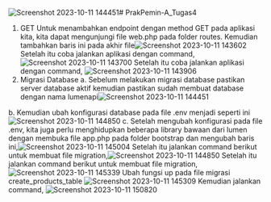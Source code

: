 ![Screenshot 2023-10-11 144451](https://github.com/askenas/PrakPemin-A_Tugas4/assets/134838656/2497bea7-2e69-4b49-95b3-915a141f4ab4)# PrakPemin-A_Tugas4
1. GET
Untuk menambahkan endpoint dengan method GET pada aplikasi kita, kita dapat
mengunjungi file web.php pada folder routes. Kemudian tambahkan baris ini pada akhir
file![Screenshot 2023-10-11 143602](https://github.com/askenas/PrakPemin-A_Tugas4/assets/134838656/87b85bf3-09fe-4bba-ae48-378fe64477bb)
Setelah itu coba jalankan aplikasi dengan command,
![Screenshot 2023-10-11 143700](https://github.com/askenas/PrakPemin-A_Tugas4/assets/134838656/7b2f1c63-1cd8-4a64-a52c-4604b85b8253)
Setelah itu coba jalankan aplikasi dengan command,
![Screenshot 2023-10-11 143906](https://github.com/askenas/PrakPemin-A_Tugas4/assets/134838656/2010d7f8-8d6f-4091-af54-7276e72f64e7)
3. Migrasi Database
a. Sebelum melakukan migrasi database pastikan server database aktif kemudian
pastikan sudah membuat database dengan nama lumenapi![Screenshot 2023-10-11 144451](https://github.com/askenas/PrakPemin-A_Tugas4/assets/134838656/85464e74-e3d5-4443-94fd-1a74fdf36434)

b. Kemudian ubah konfigurasi database pada file .env menjadi seperti ini![Screenshot 2023-10-11 144850](https://github.com/askenas/PrakPemin-A_Tugas4/assets/134838656/864db766-9980-48de-8b69-9ff69824bea8)
c. Setelah mengubah konfigurasi pada file .env, kita juga perlu menghidupkan
beberapa library bawaan dari lumen dengan membuka file app.php pada folder
bootstrap dan mengubah baris ini,![Screenshot 2023-10-11 145004](https://github.com/askenas/PrakPemin-A_Tugas4/assets/134838656/cacecd15-1e3d-454f-8342-baa9ebe4e70f)
Setelah itu jalankan command berikut untuk membuat file migration,![Screenshot 2023-10-11 144850](https://github.com/askenas/PrakPemin-A_Tugas4/assets/134838656/0d8df88b-b5b5-4e36-a217-30ad4ed44a57)
Setelah itu jalankan command berikut untuk membuat file migration,
![Screenshot 2023-10-11 145339](https://github.com/askenas/PrakPemin-A_Tugas4/assets/134838656/1cabc6bc-3b2a-40ae-894b-8ce136378895)
Ubah fungsi up pada file migrasi create_products_table
![Screenshot 2023-10-11 145309](https://github.com/askenas/PrakPemin-A_Tugas4/assets/134838656/8523c440-316e-47b2-8a9f-a981714c87ab)
Kemudian jalankan command,
![Screenshot 2023-10-11 150820](https://github.com/askenas/PrakPemin-A_Tugas4/assets/134838656/e5e7ec04-b369-4c86-81f8-4d388865a9a1)











